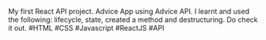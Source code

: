 My first React API project.
Advice App using Advice API.
I learnt and used the following: lifecycle, state, created a method and destructuring.
Do check it out.
#HTML #CSS #Javascript #ReactJS #API
